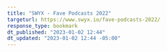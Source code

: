 ```yaml
---
title: "SWYX - Fave Podcasts 2022"
targeturl: https://www.swyx.io/fave-podcasts-2022/ 
response_type: bookmark
dt_published: "2023-01-02 12:44"
dt_updated: "2023-01-02 12:44 -05:00"
---
```

